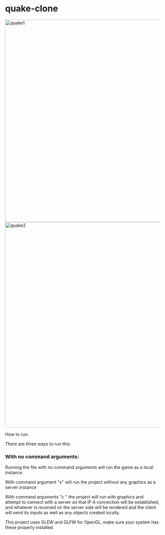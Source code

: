 # quake-clone

<img width="657" alt="quake1" src="https://github.com/lukegriley/quake-clone/assets/70218073/ec65f697-8ecc-4a7e-8d2e-786e16e6f55c">

<img width="666" alt="quake2" src="https://github.com/lukegriley/quake-clone/assets/70218073/9c2ca7f9-9616-4ea2-bfd5-5f4efcaacdec">


How to run:

There are three ways to run this:

### With no command arguments: 
Running the file with no command arguments will run the game as a local instance

With command argument "s" will run the project without any graphics as a server instance

With command arguments "c <ip number>" the project will run with graphics and attempt to connect with a server on that IP
A connection will be established, and whatever is received on the server side will be rendered and the client will send its inputs as well as any objects created locally. 


This project uses GLEW and GLFW for OpenGL, make sure your system has these properly installed. 
